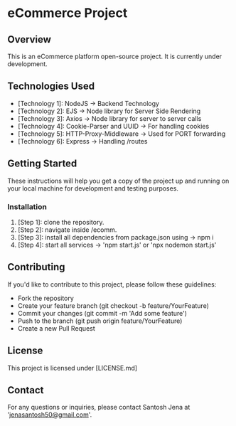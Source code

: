 # eCommerce Project

## Overview
This is an eCommerce platform open-source project. It is currently under development.

## Technologies Used
- [Technology 1]: NodeJS -> Backend Technology
- [Technology 2]: EJS -> Node library for Server Side Rendering
- [Technology 3]: Axios -> Node library for server to server calls
- [Technology 4]: Cookie-Parser and UUID -> For handling cookies
- [Technology 5]: HTTP-Proxy-Middleware -> Used for PORT forwarding
- [Technology 6]: Express -> Handling /routes

## Getting Started
These instructions will help you get a copy of the project up and running on your local machine for development and testing purposes.

### Installation
1. [Step 1]: clone the repository.
2. [Step 2]: navigate inside /ecomm.
3. [Step 3]: install all dependencies from package.json using -> npm i
4. [Step 4]: start all services -> 'npm start.js' or 'npx nodemon start.js'

## Contributing
If you'd like to contribute to this project, please follow these guidelines:
- Fork the repository
- Create your feature branch (git checkout -b feature/YourFeature)
- Commit your changes (git commit -m 'Add some feature')
- Push to the branch (git push origin feature/YourFeature)
- Create a new Pull Request

## License
This project is licensed under [LICENSE.md]


## Contact
For any questions or inquiries, please contact Santosh Jena at 'jenasantosh50@gmail.com'.
